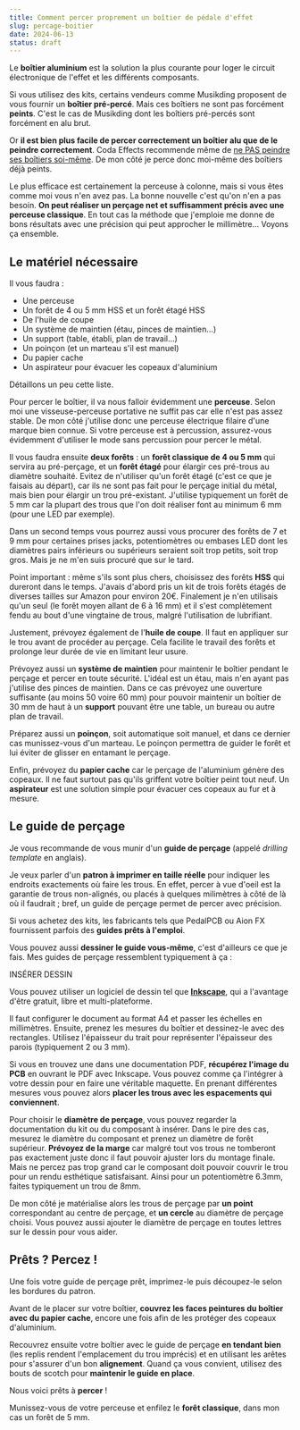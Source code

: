 ```yaml
---
title: Comment percer proprement un boîtier de pédale d'effet
slug: percage-boitier
date: 2024-06-13
status: draft
---
```


Le **boîtier aluminium** est la solution la plus courante pour loger le circuit électronique de l'effet et les différents composants.

Si vous utilisez des kits, certains vendeurs comme Musikding proposent de vous fournir un **boîtier pré-percé**. Mais ces boîtiers ne sont pas forcément **peints**. C'est le cas de Musikding dont les boîtiers pré-percés sont forcément en alu brut.

Or **il est bien plus facile de percer correctement un boîtier alu que de le peindre correctement**. Coda Effects recommende même de [ne PAS peindre ses boîtiers soi-même](https://www.coda-effects.fr/2016/05/pourquoi-il-ne-faut-pas-peindre-ses.html). De mon côté je perce donc moi-même des boîtiers déjà peints.

Le plus efficace est certainement la perceuse à colonne, mais si vous êtes comme moi vous n'en avez pas. La bonne nouvelle c'est qu'on n'en a pas besoin. **On peut réaliser un perçage net et suffisamment précis avec une perceuse classique**. En tout cas la méthode que j'emploie me donne de bons résultats avec une précision qui peut approcher le millimètre... Voyons ça ensemble.

## Le matériel nécessaire

Il vous faudra :

* Une perceuse
* Un forêt de 4 ou 5 mm HSS et un forêt étagé HSS
* De l'huile de coupe
* Un système de maintien (étau, pinces de maintien...)
* Un support (table, établi, plan de travail...)
* Un poinçon (et un marteau s'il est manuel)
* Du papier cache
* Un aspirateur pour évacuer les copeaux d'aluminium

Détaillons un peu cette liste.

Pour percer le boîtier, il va nous falloir évidemment une **perceuse**. Selon moi une visseuse-perceuse portative ne suffit pas car elle n'est pas assez stable. De mon côté j'utilise donc une perceuse électrique filaire d'une marque bien connue. Si votre perceuse est à percussion, assurez-vous évidemment d'utiliser le mode sans percussion pour percer le métal.

Il vous faudra ensuite **deux forêts** : un **forêt classique de 4 ou 5 mm** qui servira au pré-perçage, et un **forêt étagé** pour élargir ces pré-trous au diamètre souhaité. Evitez de n'utiliser qu'un forêt étagé (c'est ce que je faisais au départ), car ils ne sont pas fait pour le perçage initial du métal, mais bien pour élargir un trou pré-existant. J'utilise typiquement un forêt de 5 mm car la plupart des trous que l'on doit réaliser font au minimum 6 mm (pour une LED par exemple).

Dans un second temps vous pourrez aussi vous procurer des forêts de 7 et 9 mm pour certaines prises jacks, potentiomètres ou embases LED dont les diamètres pairs inférieurs ou supérieurs seraient soit trop petits, soit trop gros. Mais je ne m'en suis procuré que sur le tard.

Point important : même s'ils sont plus chers, choisissez des forêts **HSS** qui dureront dans le temps. J'avais d'abord pris un kit de trois forêts étagés de diverses tailles sur Amazon pour environ 20€. Finalement je n'en utilisais qu'un seul (le forêt moyen allant de 6 à 16 mm) et il s'est complètement fendu au bout d'une vingtaine de trous, malgré l'utilisation de lubrifiant.

Justement, prévoyez également de l'**huile de coupe**. Il faut en appliquer sur le trou avant de procéder au perçage. Cela facilite le travail des forêts et prolonge leur durée de vie en limitant leur usure.

Prévoyez aussi un **système de maintien** pour maintenir le boîtier pendant le perçage et percer en toute sécurité. L'idéal est un étau, mais n'en ayant pas j'utilise des pinces de maintien. Dans ce cas prévoyez une ouverture suffisante (au moins 50 voire 60 mm) pour pouvoir maintenir un boîtier de 30 mm de haut à un **support** pouvant être une table, un bureau ou autre plan de travail.

Préparez aussi un **poinçon**, soit automatique soit manuel, et dans ce dernier cas munissez-vous d'un marteau. Le poinçon permettra de guider le forêt et lui éviter de glisser en entamant le perçage.

Enfin, prévoyez du **papier cache** car le perçage de l'aluminium génère des copeaux. Il ne faut surtout pas qu'ils griffent votre boîtier peint tout neuf. Un **aspirateur** est une solution simple pour évacuer ces copeaux au fur et à mesure.

## Le guide de perçage

Je vous recommande de vous munir d'un **guide de perçage** (appelé _drilling template_ en anglais).

Je veux parler d'un **patron à imprimer en taille réelle** pour indiquer les endroits exactements où faire les trous. En effet, percer à vue d'oeil est la garantie de trous non-alignés, ou placés à quelques milimètres à côté de là où il faudrait ; bref, un guide de perçage permet de percer avec précision.


Si vous achetez des kits, les fabricants tels que PedalPCB ou Aion FX fournissent parfois des **guides prêts à l'emploi**.

Vous pouvez aussi **dessiner le guide vous-même**, c'est d'ailleurs ce que je fais. Mes guides de perçage ressemblent typiquement à ça :

INSÉRER DESSIN

Vous pouvez utiliser un logiciel de dessin tel que **[Inkscape](https://inkscape.org/fr/)**, qui a l'avantage d'être gratuit, libre et multi-plateforme.

Il faut configurer le document au format A4 et passer les échelles en millimètres. Ensuite, prenez les mesures du boîtier et dessinez-le avec des rectangles. Utilisez l'épaisseur du trait pour représenter l'épaisseur des parois (typiquement 2 ou 3 mm).

Si vous en trouvez une dans une documentation PDF, **récupérez l'image du PCB** en ouvrant le PDF avec Inkscape. Vous pouvez comme ça l'intégrer à votre dessin pour en faire une véritable maquette. En prenant différentes mesures vous pouvez alors **placer les trous avec les espacements qui conviennent**.

Pour choisir le **diamètre de perçage**, vous pouvez regarder la documentation du kit ou du composant à insérer. Dans le pire des cas, mesurez le diamètre du composant et prenez un diamètre de forêt supérieur. **Prévoyez de la marge** car malgré tout vos trous ne tomberont pas exactement juste donc il faut pouvoir ajuster lors du montage finale. Mais ne percez pas trop grand car le composant doit pouvoir couvrir le trou pour un rendu esthétique satisfaisant. Ainsi pour un potentiomètre 6.3mm, faites typiquement un trou de 8mm.

De mon côté je matérialise alors les trous de perçage par **un point** correspondant au centre de perçage, et **un cercle** au diamètre de perçage choisi. Vous pouvez aussi ajouter le diamètre de perçage en toutes lettres sur le dessin pour vous aider.

## Prêts ? Percez !

Une fois votre guide de perçage prêt, imprimez-le puis découpez-le selon les bordures du patron.

Avant de le placer sur votre boîtier, **couvrez les faces peintures du boîtier avec du papier cache**, encore une fois afin de les protéger des copeaux d'aluminium.

Recouvrez ensuite votre boîtier avec le guide de perçage **en tendant bien** (les replis rendent l'emplacement du trou imprécis) et en utilisant les arêtes pour s'assurer d'un bon **alignement**. Quand ça vous convient, utilisez des bouts de scotch pour **maintenir le guide en place**.

Nous voici prêts à **percer** !

Munissez-vous de votre perceuse et enfilez le **forêt classique**, dans mon cas un forêt de 5 mm.
